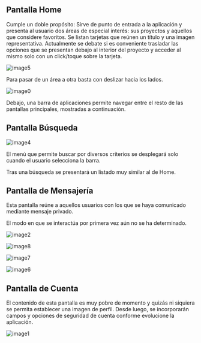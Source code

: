 ## Pantalla Home

Cumple un doble propósito: Sirve de punto de entrada a la aplicación y presenta al usuario dos áreas de especial interés: sus proyectos y aquellos que considere favoritos.  Se listan tarjetas que reúnen un título y una imagen representativa.  Actualmente se debate si es conveniente trasladar las opciones que se presentan debajo al interior del proyecto y acceder al mismo solo con un click/toque sobre la tarjeta.

![image5](img/image5.png)



Para pasar de un área a otra basta con deslizar hacia los lados.



![image0](img/image0.png)

Debajo, una barra de aplicaciones permite navegar entre el resto de las pantallas principales,  mostradas a continuación.



## Pantalla Búsqueda

![image4](img/image4.png)

El menú que permite buscar por diversos criterios se desplegará solo cuando el usuario selecciona la barra. 

Tras una búsqueda se presentará un listado muy similar al de Home.



## Pantalla de Mensajería

Esta pantalla reúne a aquellos usuarios con los que se haya comunicado mediante mensaje privado.

El modo en que se interactúa por primera vez aún no se ha determinado.

![image2](img/image2.png)

![image8](img/image8.png)

![image7](img/image7.png)

![image6](img/image6.png)



## Pantalla de Cuenta

El contenido de esta pantalla es muy pobre de momento y quizás ni siquiera se permita establecer una imagen de perfil. Desde luego, se incorporarán campos y opciones de seguridad de cuenta conforme evolucione la aplicación.



![image1](img/image1.png)